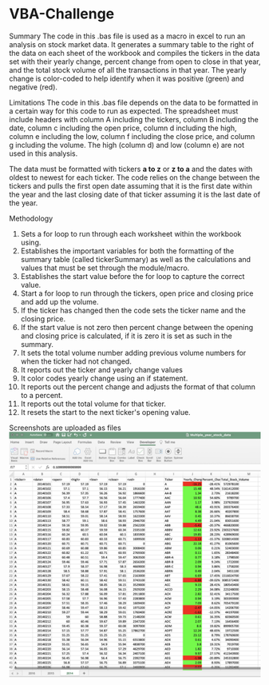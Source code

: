 # VBA-Challenge
Summary
The code in this .bas file is used as a macro in excel to run an analysis on stock market data. It generates a summary table to the right of the data on each sheet of the workbook and compiles the tickers in the data set with their yearly change, percent change from open to close in that year, and the total stock volume of all the transactions in that year. The yearly change is color-coded to help identify when it was positive (green) and negative (red). 

Limitations
The code in this .bas file depends on the data to be formatted in a certain way for this code to run as expected. The spreadsheet must include headers with column A including the tickers, column B including the date, column c including the open price, column d including the high, column e including the low, column f including the close price, and column g including the volume. The high (column d) and low (column e) are not used in this analysis. 

The data must be formatted with tickers **a to z** or **z to a** and the dates with oldest to newest for each ticker. The code relies on the change between the tickers and pulls the first open date assuming that it is the first date within the year and the last closing date of that ticker assuming it is the last date of the year. 

Methodology
1. Sets a for loop to run through each worksheet within the workbook using.
1. Establishes the important variables for both the formatting of the summary table (called tickerSummary) as well as the calculations and values that must be set through the module/macro.
1. Establishes the start value before the for loop to capture the correct value.
1. Start a for loop to run through the tickers, open price and closing price and add up the volume.
1. If the ticker has changed then the code sets the ticker name and the closing price. 
1. If the start value is not zero then percent change between the opening and closing price is calculated, if it is zero it is set as such in the summary.
1. It sets the total volume number adding previous volume numbers for when the ticker had not changed.
1. It reports out the ticker and yearly change values
1. It color codes yearly change using an if statement.
1. It reports out the percent change and adjusts the format of that column to a percent. 
1. It reports out the total volume for that ticker.
1. It resets the start to the next ticker's opening value.

Screenshots are uploaded as files
![Screen shot](https://github.com/andersonmalloryk/VBA-Challenge/blob/main/Anderson_VBA_2014.jpg)
